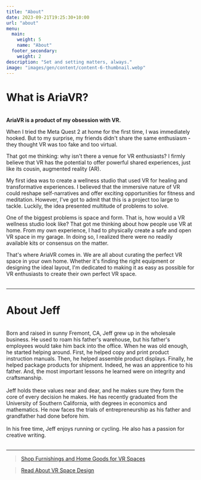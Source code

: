 ```yaml
---
title: "About"
date: 2023-09-21T19:25:30+10:00
url: "about"
menu:
  main:
    weight: 5
    name: "About"
  footer_secondary:
    weight: 2
description: "Set and setting matters, always."
image: "images/gen/content/content-6-thumbnail.webp"
---
```


# What is AriaVR?
\
<b>AriaVR is a product of my obsession with VR.</b> 

When I tried the Meta Quest 2 at home for the first time, I was immediately hooked. But to my surprise, my friends didn't share the same enthusiasm - they thought VR was too fake and too virtual.

That got me thinking: why isn't there a venue for VR enthusiasts? I firmly believe that VR has the potential to offer powerful shared experiences, just like its cousin, augmented reality (AR).

My first idea was to create a wellness studio that used VR for healing and transformative experiences. I believed that the immersive nature of VR could reshape self-narratives and offer exciting opportunities for fitness and meditation. However, I've got to admit that this is a project too large to tackle. Luckily, the idea presented multitude of problems to solve.

One of the biggest problems is space and form. That is, how would a VR wellness studio look like? That got me thinking about how people use VR at home. From my own experience, I had to physically create a safe and open VR space in my garage. In doing so, I realized there were no readily available kits or consensus on the matter.  

That's where AriaVR comes in. We are all about curating the perfect VR space in your own home. Whether it's finding the right equipment or designing the ideal layout, I'm dedicated to making it as easy as possible for VR enthusiasts to create their own perfect VR space.
<br></br>
***

# About Jeff
\
Born and raised in sunny Fremont, CA, Jeff grew up in the wholesale business. He used to roam his father's 
warehouse, but his father's employees would take him back into the office. When he was old enough, he started
helping around. First, he helped copy and print product instruction manuals. Then, he helped assemble product
displays. Finally, he helped package products for shipment. Indeed, he was an apprentice to his father. And, the
most important lessons he learned were on integrity and craftsmanship.\
\
Jeff holds these values near and dear, and he makes sure they form the core of every decision he makes. He has
recently graduated from the University of Southern California, with degrees in economics and mathematics. He now
faces the trials of entrepreneurship as his father and grandfather had done before him.\
\
In his free time, Jeff enjoys running or cycling. He also has a passion for creative writing.
<br></br>
***

> 
>
> [Shop Furnishings and Home Goods for VR Spaces](shop.ariavr.com) 

> 
>
> [Read About VR Space Design](/blog) 
